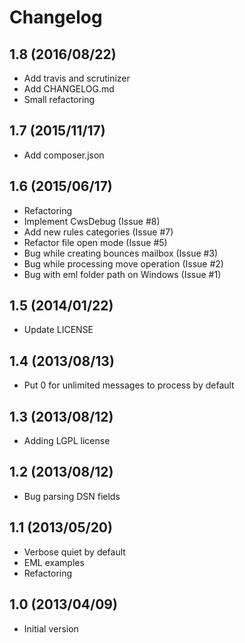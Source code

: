 # Changelog

## 1.8 (2016/08/22)

* Add travis and scrutinizer
* Add CHANGELOG.md
* Small refactoring

## 1.7 (2015/11/17)

* Add composer.json

## 1.6 (2015/06/17)

* Refactoring
* Implement CwsDebug (Issue #8)
* Add new rules categories (Issue #7)
* Refactor file open mode (Issue #5)
* Bug while creating bounces mailbox (Issue #3)
* Bug while processing move operation (Issue #2)
* Bug with eml folder path on Windows (Issue #1)

## 1.5 (2014/01/22)

* Update LICENSE

## 1.4 (2013/08/13)

* Put 0 for unlimited messages to process by default

## 1.3 (2013/08/12)

* Adding LGPL license

## 1.2 (2013/08/12)

* Bug parsing DSN fields

## 1.1 (2013/05/20)

* Verbose quiet by default
* EML examples
* Refactoring

## 1.0 (2013/04/09)

* Initial version
